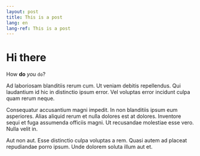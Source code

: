 ```yaml
---
layout: post
title: This is a post
lang: en
lang-ref: This is a post
---
```



# Hi there

How **do** *you* `do`?

Ad laboriosam blanditiis rerum cum. Ut veniam debitis repellendus. Qui laudantium id hic in distinctio ipsum error. Vel voluptas error incidunt culpa quam rerum neque.
 
Consequatur accusantium magni impedit. In non blanditiis ipsum eum asperiores. Alias aliquid rerum et nulla dolores est at dolores. Inventore sequi et fuga assumenda officiis magni. Ut recusandae molestiae esse vero. Nulla velit in.
 
Aut non aut. Esse distinctio culpa voluptas a rem. Quasi autem ad placeat repudiandae porro ipsum. Unde dolorem soluta illum aut et.
